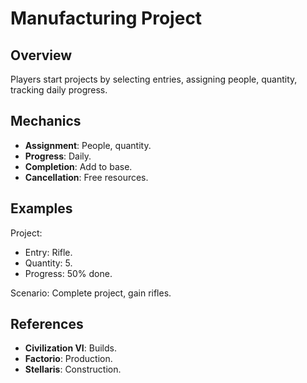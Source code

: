 # Manufacturing Project

## Overview
Players start projects by selecting entries, assigning people, quantity, tracking daily progress.

## Mechanics
- **Assignment**: People, quantity.
- **Progress**: Daily.
- **Completion**: Add to base.
- **Cancellation**: Free resources.

## Examples

Project:
- Entry: Rifle.
- Quantity: 5.
- Progress: 50% done.

Scenario: Complete project, gain rifles.

## References
- **Civilization VI**: Builds.
- **Factorio**: Production.
- **Stellaris**: Construction.
